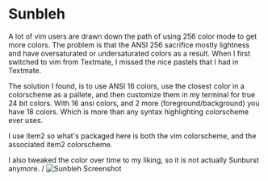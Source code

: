 # Sunbleh

A lot of vim users are drawn down the path of using 256 color mode to get more colors.
The problem is that the ANSI 256 sacrifice mostly lightness and have oversaturated or undersaturated colors as a result.
When I first switched to vim from Textmate, I missed the nice pastels that I had in Textmate.

The solution I found, is to use ANSI 16 colors, use the closest color in a colorscheme as a pallete, and then customize them in my terminal for true 24 bit colors.
With 16 ansi colors, and 2 more (foreground/background) you have 18 colors. Which is more than any syntax highlighting colorscheme ever uses.

I use item2 so what's packaged here is both the vim colorscheme, and the associated item2 colorscheme.

I also tweaked the color over time to my liking, so it is not actually Sunburst anymore.
/
![Sunbleh Screenshot](/em/sunbleh/raw/master/screenshot.png "Screenshot")
